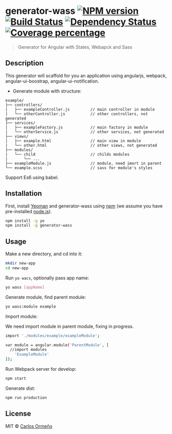 # generator-wass [![NPM version][npm-image]][npm-url] [![Build Status][travis-image]][travis-url] [![Dependency Status][daviddm-image]][daviddm-url] [![Coverage percentage][coveralls-image]][coveralls-url]
> Generator for Angular with States, Webapck and Sass

## Description

This generator will scaffold for you an application using angularjs, webpack, angular-ui-boostrap, angular-ui-notification.

* Generate module with structure:

```
example/
├── controllers/
|   ├── exampleController.js         // main controller in module
|   └── otherController.js           // other controllers, not generated
├── services/
|   ├── exampleFactory.js            // main factory in module
|   └── otherService.js              // other services, not generated
├── views/
|   ├── example.html                 // main view in module
|   └── other.html                   // other views, not generated
├── modules/
|   └── child                        // childs modules 
|       └── ...  
├── exampleModule.js                 // module, need imort in parent
└── example.scss                     // sass for module's styles
```

Support Es6 using babel.

## Installation

First, install [Yeoman](http://yeoman.io) and generator-wass using [npm](https://www.npmjs.com/) (we assume you have pre-installed [node.js](https://nodejs.org/)).

```bash
npm install -g yo
npm install -g generator-wass
```

## Usage

Make a new directory, and cd into it:

```bash
mkdir new-app
cd new-app
```

Run `yo wacs`, optionally pass app name:

```bash
yo wass [appName]
```

Generate module, find parent module:

```bash
yo wass:module example
```

Import module:

We need import module in parent module, fixing in progress.

```bash
import './modules/example/exampleModule';

var module = angular.module('ParentModule', [
  //import modules
    'ExampleModule'
]);
```

Run Webpack server for develop:

```bash
npm start
```

Generate dist:

```bash
npm run production
```

## License

MIT © [Carlos Ormeño](https://github.com/carlosov)


[npm-image]: https://badge.fury.io/js/generator-wass.svg
[npm-url]: https://npmjs.org/package/generator-wass
[travis-image]: https://travis-ci.org/CarlosOV/generator-wass.svg?branch=master
[travis-url]: https://travis-ci.org/CarlosOV/generator-wass
[daviddm-image]: https://david-dm.org/CarlosOV/generator-wass.svg?theme=shields.io
[daviddm-url]: https://david-dm.org/CarlosOV/generator-wass
[coveralls-image]: https://coveralls.io/repos/CarlosOV/generator-wass/badge.svg
[coveralls-url]: https://coveralls.io/r/CarlosOV/generator-wass
